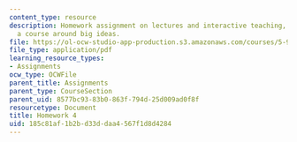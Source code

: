 ```yaml
---
content_type: resource
description: Homework assignment on lectures and interactive teaching, and organizing
  a course around big ideas.
file: https://ol-ocw-studio-app-production.s3.amazonaws.com/courses/5-95j-teaching-college-level-science-and-engineering-spring-2009/185c81af1b2bd33ddaa4567f1d8d4284_MIT5_95js09_hw04.pdf
file_type: application/pdf
learning_resource_types:
- Assignments
ocw_type: OCWFile
parent_title: Assignments
parent_type: CourseSection
parent_uid: 8577bc93-83b0-863f-794d-25d009ad0f8f
resourcetype: Document
title: Homework 4
uid: 185c81af-1b2b-d33d-daa4-567f1d8d4284
---
```

